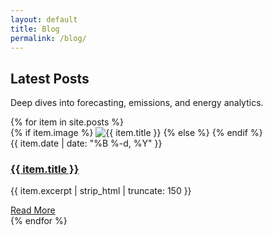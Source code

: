 ```yaml
---
layout: default
title: Blog
permalink: /blog/
---
```


<section class="page-header blog-header">
  <h1>Latest Posts</h1>
  <p>Deep dives into forecasting, emissions, and energy analytics.</p>
</section>

<section class="blog">
  <div class="container blog-grid">
    {% for item in site.posts %}
      <div class="card">
        <div class="card-image">
          {% if item.image %}
            <img src="{{ item.image | relative_url }}" alt="{{ item.title }}">
          {% else %}
            <i class="fas fa-{% if item.icon %}{{ item.icon }}{% else %}newspaper{% endif %}"></i>
          {% endif %}
        </div>
        <div class="card-content">
          <div class="card-meta">{{ item.date | date: "%B %-d, %Y" }}</div>
          <h3 class="card-title"><a href="{{ item.url | relative_url }}">{{ item.title }}</a></h3>
          <p class="card-description">{{ item.excerpt | strip_html | truncate: 150 }}</p>
          <div class="card-action">
            <a href="{{ item.url | relative_url }}" class="btn btn-primary">Read More</a>
          </div>
        </div>
      </div>
    {% endfor %}
  </div>
</section>